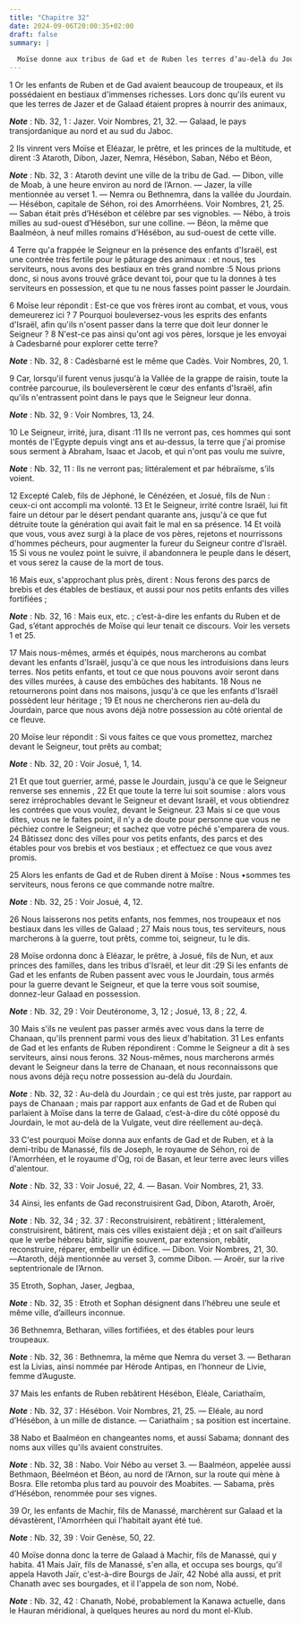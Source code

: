 ```yaml
---
title: "Chapitre 32"
date: 2024-09-06T20:00:35+02:00
draft: false
summary: |
  
  Moïse donne aux tribus de Gad et de Ruben les terres d’au-delà du Jourdain.
---
```



1 Or les enfants de Ruben et de Gad avaient beaucoup de troupeaux, et ils possédaient en bestiaux d'immenses richesses. Lors donc qu'ils eurent vu que les terres de Jazer et de Galaad étaient propres à nourrir des animaux,

***Note*** :  Nb. 32, 1 : Jazer. Voir Nombres, 21, 32. ― Galaad, le pays transjordanique au nord et au sud du Jaboc.

2 Ils vinrent vers Moïse et Eléazar, le prêtre, et les princes de la multitude, et dirent :3 Ataroth, Dibon, Jazer, Nemra, Hésébon, Saban, Nébo et Béon,

***Note*** :  Nb. 32, 3 : Ataroth devint une ville de la tribu de Gad. ― Dibon, ville de Moab, à une heure environ au nord de l’Arnon. ― Jazer, la ville mentionnée au verset 1. ― Nemra ou Bethnemra, dans la vallée du Jourdain. ― Hésébon, capitale de Séhon, roi des Amorrhéens. Voir Nombres, 21, 25. ― Saban était près d’Hésébon et célèbre par ses vignobles. ― Nébo, à trois milles au sud-ouest d’Hésébon, sur une colline. ― Béon, la même que Baalméon, à neuf milles romains d’Hésébon, au sud-ouest de cette ville.

4 Terre qu'a frappée le Seigneur en la présence des enfants d'Israël, est une contrée très fertile pour le pâturage des animaux : et nous, tes serviteurs, nous avons des bestiaux en très grand nombre :5 Nous prions donc, si nous avons trouvé grâce devant toi, pour que tu la donnes à tes serviteurs en possession, et que tu ne nous fasses point passer le Jourdain.


6 Moïse leur répondit : Est-ce que vos frères iront au combat, et vous, vous demeurerez ici ? 7 Pourquoi bouleversez-vous les esprits des enfants d'Israël, afin qu'ils n'osent passer dans la terre que doit leur donner le Seigneur ? 8 N'est-ce pas ainsi qu'ont agi vos pères, lorsque je les envoyai à Cadesbarné pour explorer cette terre?

***Note*** :  Nb. 32, 8 : Cadèsbarné est le même que Cadès. Voir Nombres, 20, 1.

9 Car, lorsqu'il furent venus jusqu'à la Vallée de la grappe de raisin, toute la contrée parcourue, ils bouleversèrent le cœur des enfants d'Israël, afin qu'ils n'entrassent point dans le pays que le Seigneur leur donna.

***Note*** :  Nb. 32, 9 : Voir Nombres, 13, 24.

10 Le Seigneur, irrité, jura, disant :11 Ils ne verront pas, ces hommes qui sont montés de l'Egypte depuis vingt ans et au-dessus, la terre que j'ai promise sous serment à Abraham, Isaac et Jacob, et qui n'ont pas voulu me suivre,

***Note*** :  Nb. 32, 11 : Ils ne verront pas; littéralement et par hébraïsme, s’ils voient.

12 Excepté Caleb, fils de Jéphoné, le Cénézéen, et Josué, fils de Nun : ceux-ci ont accompli ma volonté. 13 Et le Seigneur, irrité contre Israël, lui fit faire un détour par le désert pendant quarante ans, jusqu'à ce que fut détruite toute la génération qui avait fait le mal en sa présence. 14 Et voilà que vous, vous avez surgi à la place de vos pères, rejetons et nourrissons d'hommes pécheurs, pour augmenter la fureur du Seigneur contre d'Israël. 15 Si vous ne voulez point le suivre, il abandonnera le peuple dans le désert, et vous serez la cause de la mort de tous.


16 Mais eux, s'approchant plus près, dirent : Nous ferons des parcs de brebis et des étables de bestiaux, et aussi pour nos petits enfants des villes fortifiées ;

***Note*** :  Nb. 32, 16 : Mais eux, etc. ; c’est-à-dire les enfants du Ruben et de Gad, s’étant approchés de Moïse qui leur tenait ce discours. Voir les versets 1 et 25.

17 Mais nous-mêmes, armés et équipés, nous marcherons au combat devant les enfants d'Israël, jusqu'à ce que nous les introduisions dans leurs terres. Nos petits enfants, et tout ce que nous pouvons avoir seront dans des villes murées, à cause des embûches des habitants. 18 Nous ne retournerons point dans nos maisons, jusqu'à ce que les enfants d'Israël possèdent leur héritage ; 19 Et nous ne chercherons rien au-delà du Jourdain, parce que nous avons déjà notre possession au côté oriental de ce fleuve.


20 Moïse leur répondit : Si vous faites ce que vous promettez, marchez devant le Seigneur, tout prêts au combat;

***Note*** :  Nb. 32, 20 : Voir Josué, 1, 14.

21 Et que tout guerrier, armé, passe le Jourdain, jusqu'à ce que le Seigneur renverse ses ennemis , 22 Et que toute la terre lui soit soumise : alors vous serez irréprochables devant le Seigneur et devant Israël, et vous obtiendrez les contrées que vous voulez, devant le Seigneur. 23 Mais si ce que vous dites, vous ne le faites point, il n'y a de doute pour personne que vous ne péchiez contre le Seigneur; et sachez que votre péché s'emparera de vous. 24 Bâtissez donc des villes pour vos petits enfants, des parcs et des étables pour vos brebis et vos bestiaux ; et effectuez ce que vous avez promis.


25 Alors les enfants de Gad et de Ruben dirent à Moïse : Nous •sommes tes serviteurs, nous ferons ce que commande notre maître.

***Note*** :  Nb. 32, 25 : Voir Josué, 4, 12.

26 Nous laisserons nos petits enfants, nos femmes, nos troupeaux et nos bestiaux dans les villes de Galaad ; 27 Mais nous tous, tes serviteurs, nous marcherons à la guerre, tout prêts, comme toi, seigneur, tu le dis.


28 Moïse ordonna donc à Eléazar, le prêtre, à Josué, fils de Nun, et aux princes des familles, dans les tribus d'Israël, et leur dit :29 Si les enfants de Gad et les enfants de Ruben passent avec vous le Jourdain, tous armés pour la guerre devant le Seigneur, et que la terre vous soit soumise, donnez-leur Galaad en possession.

***Note*** :  Nb. 32, 29 : Voir Deutéronome, 3, 12 ; Josué, 13, 8 ; 22, 4.

30 Mais s'ils ne veulent pas passer armés avec vous dans la terre de Chanaan, qu'ils prennent parmi vous des lieux d'habitation. 31 Les enfants de Gad et les enfants de Ruben répondirent : Comme le Seigneur a dit à ses serviteurs, ainsi nous ferons. 32 Nous-mêmes, nous marcherons armés devant le Seigneur dans la terre de Chanaan, et nous reconnaissons que nous avons déjà reçu notre possession au-delà du Jourdain.

***Note*** :  Nb. 32, 32 : Au-delà du Jourdain ; ce qui est très juste, par rapport au pays de Chanaan ; mais par rapport aux enfants de Gad et de Ruben qui parlaient à Moïse dans la terre de Galaad, c’est-à-dire du côté opposé du Jourdain, le mot au-delà de la Vulgate, veut dire réellement au-deçà.


33 C'est pourquoi Moïse donna aux enfants de Gad et de Ruben, et à la demi-tribu de Manassé, fils de Joseph, le royaume de Séhon, roi de l'Amorrhéen, et le royaume d'Og, roi de Basan, et leur terre avec leurs villes d'alentour.

***Note*** :  Nb. 32, 33 : Voir Josué, 22, 4. ― Basan. Voir Nombres, 21, 33.


34 Ainsi, les enfants de Gad reconstruisirent Gad, Dibon, Ataroth, Aroër,

***Note*** :  Nb. 32, 34 ; 32. 37 : Reconstruisirent, rebâtirent ; littéralement, construisirent, bâtirent, mais ces villes existaient déjà ; et on sait d’ailleurs que le verbe hébreu bâtir, signifie souvent, par extension, rebâtir, reconstruire, réparer, embellir un édifice. ― Dibon. Voir Nombres, 21, 30. ―Ataroth, déjà mentionnée au verset 3, comme Dibon. ― Aroër, sur la rive septentrionale de l’Arnon.

35 Etroth, Sophan, Jaser, Jegbaa,

***Note*** :  Nb. 32, 35 : Etroth et Sophan désignent dans l’hébreu une seule et même ville, d’ailleurs inconnue.

36 Bethnemra, Betharan, villes fortifiées, et des étables pour leurs troupeaux.

***Note*** :  Nb. 32, 36 : Bethnemra, la même que Nemra du verset 3. ― Betharan est la Livias, ainsi nommée par Hérode Antipas, en l’honneur de Livie, femme d’Auguste.


37 Mais les enfants de Ruben rebâtirent Hésébon, Eléale, Cariathaïm,

***Note*** :  Nb. 32, 37 : Hésébon. Voir Nombres, 21, 25. ― Eléale, au nord d’Hésébon, à un mille de distance. ― Cariathaïm ; sa position est incertaine.

38 Nabo et Baalméon en changeantes noms, et aussi Sabama; donnant des noms aux villes qu'ils avaient construites.

***Note*** :  Nb. 32, 38 : Nabo. Voir Nébo au verset 3. ― Baalméon, appelée aussi Bethmaon, Béelméon et Béon, au nord de l’Arnon, sur la route qui mène à Bosra. Elle retomba plus tard au pouvoir des Moabites. ― Sabama, près d’Hésébon, renommée pour ses vignes.


39 Or, les enfants de Machir, fils de Manassé, marchèrent sur Galaad et la dévastèrent, l'Amorrhéen qui l'habitait ayant été tué.

***Note*** :  Nb. 32, 39 : Voir Genèse, 50, 22.

40 Moïse donna donc la terre de Galaad à Machir, fils de Manassé, qui y habita. 41 Mais Jaïr, fils de Manassé, s'en alla, et occupa ses bourgs, qu'il appela Havoth Jaïr, c'est-à-dire Bourgs de Jaïr, 42 Nobé alla aussi, et prit Chanath avec ses bourgades, et il l'appela de son nom, Nobé.

***Note*** :  Nb. 32, 42 : Chanath, Nobé, probablement la Kanawa actuelle, dans le Hauran méridional, à quelques heures au nord du mont el-Klub.

